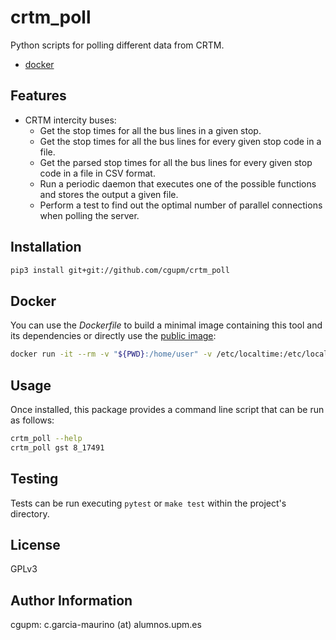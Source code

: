 # crtm_poll

Python scripts for polling different data from CRTM.

* [docker](https://hub.docker.com/r/cgupm/crtm_poll)

## Features

* CRTM intercity buses:
   * Get the stop times for all the bus lines in a given stop.
   * Get the stop times for all the bus lines for every given stop code in a
      file.
   * Get the parsed stop times for all the bus lines for every given stop code
      in a file in CSV format.
   * Run a periodic daemon that executes one of the possible functions and
      stores the output a given file.
   * Perform a test to find out the optimal number of parallel connections
      when polling the server.

## Installation

```bash
pip3 install git+git://github.com/cgupm/crtm_poll
```

## Docker

You can use the *Dockerfile* to build a minimal image containing this tool and
its dependencies or directly use the [public
image](https://hub.docker.com/r/cgupm/crtm_poll):

```bash
docker run -it --rm -v "${PWD}:/home/user" -v /etc/localtime:/etc/localtime:ro --user $(id -u):$(id -g) cgupm/crtm_poll
```

## Usage

Once installed, this package provides a command line script that can be run as
follows:

```bash
crtm_poll --help
crtm_poll gst 8_17491
```

## Testing

Tests can be run executing `pytest` or `make test` within the project's
directory.

## License

GPLv3

## Author Information

cgupm: c.garcia-maurino (at) alumnos.upm.es
